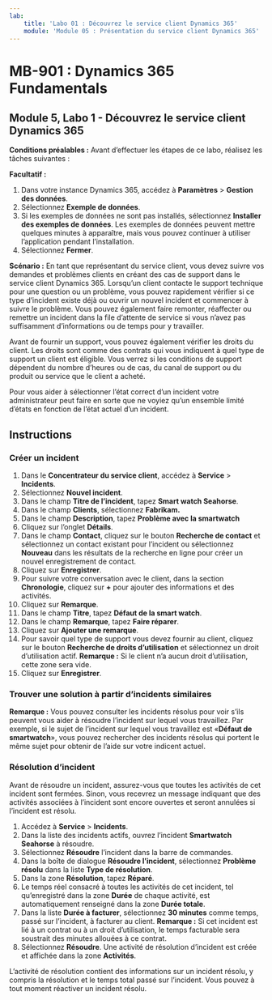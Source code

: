 ```yaml
---
lab:
    title: 'Labo 01 : Découvrez le service client Dynamics 365'
    module: 'Module 05 : Présentation du service client Dynamics 365'
---
```


# MB-901 : Dynamics 365 Fundamentals 
## Module 5, Labo 1 - Découvrez le service client Dynamics 365 

**Conditions préalables :** Avant d’effectuer les étapes de ce labo, réalisez les tâches suivantes : 

**Facultatif :**
1. Dans votre instance Dynamics 365, accédez à **Paramètres** > **Gestion des données**. 
1. Sélectionnez **Exemple de données**. 
1. Si les exemples de données ne sont pas installés, sélectionnez **Installer des exemples de données**. Les exemples de données peuvent mettre quelques minutes à apparaître, mais vous pouvez continuer à utiliser l’application pendant l’installation. 
1. Sélectionnez **Fermer**. 

**Scénario :**
En tant que représentant du service client, vous devez suivre vos demandes et problèmes clients en créant des cas de support dans le service client Dynamics 365. Lorsqu’un client contacte le support technique pour une question ou un problème, vous pouvez rapidement vérifier si ce type d’incident existe déjà ou ouvrir un nouvel incident et commencer à suivre le problème. Vous pouvez également faire remonter, réaffecter ou remettre un incident dans la file d’attente de service si vous n’avez pas suffisamment d’informations ou de temps pour y travailler.

Avant de fournir un support, vous pouvez également vérifier les droits du client. Les droits sont comme des contrats qui vous indiquent à quel type de support un client est éligible. Vous verrez si les conditions de support dépendent du nombre d’heures ou de cas, du canal de support ou du produit ou service que le client a acheté.

Pour vous aider à sélectionner l’état correct d’un incident votre administrateur peut faire en sorte que ne voyiez qu’un ensemble limité d’états en fonction de l’état actuel d’un incident.

## Instructions

### Créer un incident

1. Dans le **Concentrateur du service client**, accédez à **Service** > **Incidents**.
1. Sélectionnez **Nouvel incident**.
1. Dans le champ **Titre de l’incident**, tapez **Smart watch Seahorse**.
1. Dans le champ **Clients**, sélectionnez **Fabrikam.** 
1. Dans le champ **Description**, tapez **Problème avec la smartwatch**
1. Cliquez sur l’onglet **Détails**.
1. Dans le champ **Contact**, cliquez sur le bouton **Recherche de contact** et sélectionnez un contact existant pour l’incident ou sélectionnez **Nouveau** dans les résultats de la recherche en ligne pour créer un nouvel enregistrement de contact.
1. Cliquez sur **Enregistrer**.
1. Pour suivre votre conversation avec le client, dans la section **Chronologie**, cliquez sur **+** pour ajouter des informations et des activités.
1. Cliquez sur **Remarque**.
1. Dans le champ **Titre**, tapez **Défaut de la smart watch**.
1. Dans le champ **Remarque**, tapez **Faire réparer**.
1. Cliquez sur **Ajouter une remarque**. 
14.	Pour savoir quel type de support vous devez fournir au client, cliquez sur le bouton **Recherche de droits d’utilisation** et sélectionnez un droit d’utilisation actif.
 **Remarque :** Si le client n’a aucun droit d’utilisation, cette zone sera vide.
1. Cliquez sur **Enregistrer**.

### Trouver une solution à partir d’incidents similaires

**Remarque :** Vous pouvez consulter les incidents résolus pour voir s’ils peuvent vous aider à résoudre l’incident sur lequel vous travaillez. Par exemple, si le sujet de l’incident sur lequel vous travaillez est «**Défaut de smartwatch**», vous pouvez rechercher des incidents résolus qui portent le même sujet pour obtenir de l’aide sur votre indicent actuel.

### Résolution d’incident

Avant de résoudre un incident, assurez-vous que toutes les activités de cet incident sont fermées. Sinon, vous recevrez un message indiquant que des activités associées à l’incident sont encore ouvertes et seront annulées si l’incident est résolu.

1. Accédez à **Service** > **Incidents**.
1. Dans la liste des incidents actifs, ouvrez l’incident **Smartwatch Seahorse** à résoudre.
1. Sélectionnez **Résoudre** l’incident dans la barre de commandes.
1. Dans la boîte de dialogue **Résoudre l’incident**, sélectionnez **Problème résolu** dans la liste **Type de résolution**.
1. Dans la zone **Résolution**, tapez **Réparé**.
1. Le temps réel consacré à toutes les activités de cet incident, tel qu’enregistré dans la zone **Durée** de chaque activité, est automatiquement renseigné dans la zone **Durée totale**.
1. Dans la liste **Durée à facturer**, sélectionnez **30 minutes** comme temps, passé sur l’incident, à facturer au client.
 **Remarque :** Si cet incident est lié à un contrat ou à un droit d’utilisation, le temps facturable sera soustrait des minutes allouées à ce contrat.
1. Sélectionnez **Résoudre**. Une activité de résolution d’incident est créée et affichée dans la zone **Activités**. 

L’activité de résolution contient des informations sur un incident résolu, y compris la résolution et le temps total passé sur l’incident. Vous pouvez à tout moment réactiver un incident résolu.

